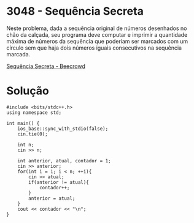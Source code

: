 # 3048 - Sequência Secreta

Neste problema, dada a sequência original de números desenhados no chão da calçada, seu programa deve computar e imprimir a quantidade máxima de números da sequência que poderiam ser marcados com um círculo sem que haja dois números iguais consecutivos na sequência marcada.

[Sequência Secreta - Beecrowd](https://www.beecrowd.com.br/judge/pt/problems/view/3048)

# Solução

```
#include <bits/stdc++.h>
using namespace std;

int main() {
    ios_base::sync_with_stdio(false);
    cin.tie(0);

    int n;
    cin >> n;

    int anterior, atual, contador = 1;
    cin >> anterior;
    for(int i = 1; i < n; ++i){
        cin >> atual;
        if(anterior != atual){
            contador++;
        }
        anterior = atual;
    }
    cout << contador << "\n";
}
```
